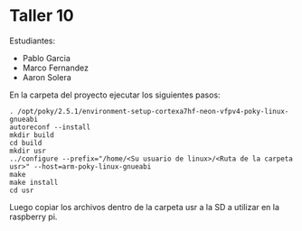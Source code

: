 # Taller 10 
Estudiantes: 
- Pablo Garcia
- Marco Fernandez
- Aaron Solera

En la carpeta del proyecto ejecutar los siguientes pasos:

```
. /opt/poky/2.5.1/environment-setup-cortexa7hf-neon-vfpv4-poky-linux-gnueabi
autoreconf --install
mkdir build
cd build
mkdir usr
../configure --prefix="/home/<Su usuario de linux>/<Ruta de la carpeta usr>" --host=arm-poky-linux-gnueabi
make
make install
cd usr
```

Luego copiar los archivos dentro de la carpeta usr a la SD a utilizar en la raspberry pi.